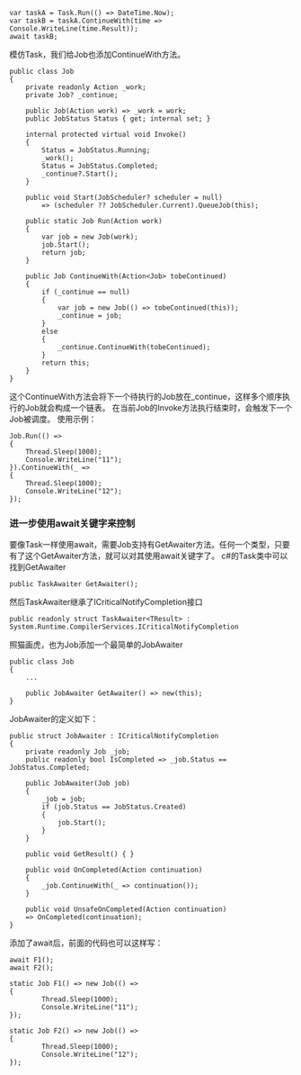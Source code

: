```
var taskA = Task.Run(() => DateTime.Now);
var taskB = taskA.ContinueWith(time => Console.WriteLine(time.Result));
await taskB;
```

模仿Task，我们给Job也添加ContinueWith方法。
```
public class Job
{
    private readonly Action _work;
    private Job? _continue;

    public Job(Action work) => _work = work;
    public JobStatus Status { get; internal set; }

    internal protected virtual void Invoke()
    {
        Status = JobStatus.Running;
        _work();
        Status = JobStatus.Completed;
        _continue?.Start();
    }

    public void Start(JobScheduler? scheduler = null)
        => (scheduler ?? JobScheduler.Current).QueueJob(this);

    public static Job Run(Action work)
    {
        var job = new Job(work);
        job.Start();
        return job;
    }

    public Job ContinueWith(Action<Job> tobeContinued)
    {
        if (_continue == null)
        {
            var job = new Job(() => tobeContinued(this));
            _continue = job;
        }
        else
        {
            _continue.ContinueWith(tobeContinued);
        }
        return this;
    }
}
```

这个ContinueWith方法会将下一个待执行的Job放在_continue，这样多个顺序执行的Job就会构成一个链表。
在当前Job的Invoke方法执行结束时，会触发下一个Job被调度。
使用示例：
```
Job.Run(() =>
{
    Thread.Sleep(1000);
    Console.WriteLine("11");
}).ContinueWith(_ =>
{
    Thread.Sleep(1000);
    Console.WriteLine("12");
});
```

### 进一步使用await关键字来控制
要像Task一样使用await，需要Job支持有GetAwaiter方法。任何一个类型，只要有了这个GetAwaiter方法，就可以对其使用await关键字了。
c#的Task类中可以找到GetAwaiter
```
public TaskAwaiter GetAwaiter();
```
然后TaskAwaiter继承了ICriticalNotifyCompletion接口
```
public readonly struct TaskAwaiter<TResult> : System.Runtime.CompilerServices.ICriticalNotifyCompletion
```

照猫画虎，也为Job添加一个最简单的JobAwaiter
```
public class Job
{
    ...

    public JobAwaiter GetAwaiter() => new(this);
}

```
JobAwaiter的定义如下：
```
public struct JobAwaiter : ICriticalNotifyCompletion
{
    private readonly Job _job;
    public readonly bool IsCompleted => _job.Status == JobStatus.Completed;

    public JobAwaiter(Job job)
    {
        _job = job;
        if (job.Status == JobStatus.Created)
        {
            job.Start();
        }
    }
    
    public void GetResult() { }

    public void OnCompleted(Action continuation)
    {
        _job.ContinueWith(_ => continuation());
    }

    public void UnsafeOnCompleted(Action continuation)
    => OnCompleted(continuation);
}
```

添加了await后，前面的代码也可以这样写：
```
await F1();
await F2();

static Job F1() => new Job(() =>
{
        Thread.Sleep(1000);
        Console.WriteLine("11");
});

static Job F2() => new Job(() =>
{
        Thread.Sleep(1000);
        Console.WriteLine("12");
});
```


